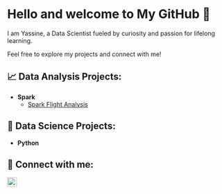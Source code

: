 <h1> Hello and welcome to My GitHub 🚀 </h1>

<p>I am Yassine, a Data Scientist fueled by curiosity and passion for lifelong learning.   

Feel free to explore my projects and connect with me! </p>

<h2>📈 Data Analysis Projects:</h2>

- <b>Spark</b>
  - [Spark Flight Analysis](https://github.com/yassine-elmrhari/Spark_Flight_Analysis) 

<h2>🔎 Data Science Projects:</h2>

- <b>Python</b>

<h2> 🤳 Connect with me:</h2>


[<img align="left" alt="YassineElmrhari | LinkedIn" width="22px" src="https://www.svgrepo.com/show/110195/linkedin.svg" />][linkedin]


[linkedin]: https://www.linkedin.com/in/yassineelmrhari/
